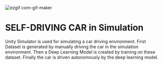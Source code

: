 ![ezgif com-gif-maker](https://user-images.githubusercontent.com/91852182/147305077-8b86ec92-ed26-43ca-860c-5812fea9b1d8.gif)

# SELF-DRIVING CAR in Simulation

Unity Simulator is used for simulating a car driving environment. First Dataset is generated by manually driving the car in the simulation environment. Then a Deep Learning Model is created by training on these dataset. Finally the car is driven autonomously by the deep learning model. 





